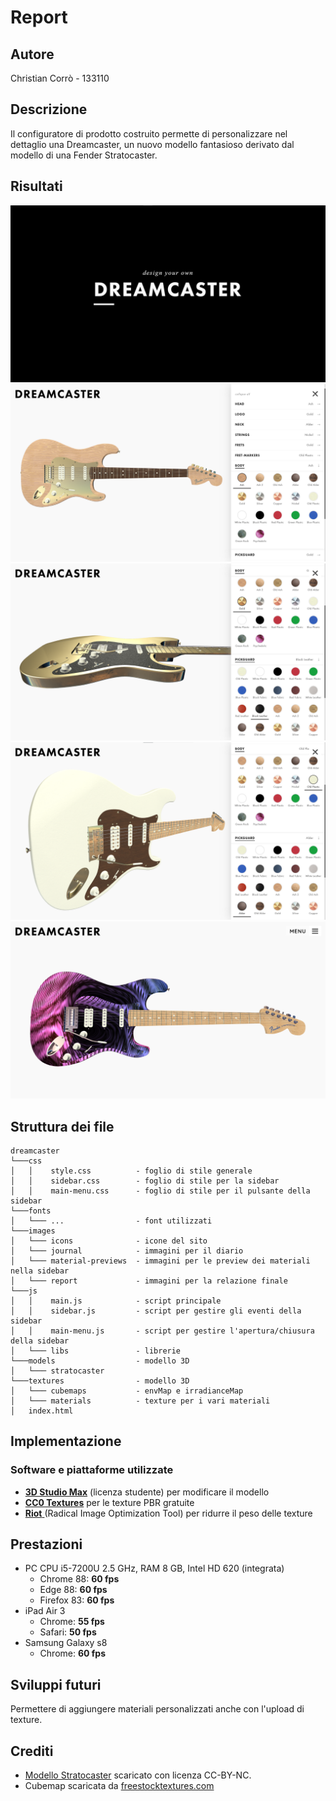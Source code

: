 # Report

## Autore
Christian Corrò - 133110

## Descrizione
Il configuratore di prodotto costruito permette di personalizzare nel dettaglio una Dreamcaster, un nuovo modello fantasioso derivato dal modello di una Fender Stratocaster.

## Risultati
<img src="images/report/loading_page.png" alt="Pagina di caricamento">

<img src="images/report/final.png" alt="Risultato finale">
<img src="images/report/leather.png" alt="Risultato finale">
<img src="images/report/plastic.png" alt="Risultato finale">
<img src="images/report/psychedelic.png" alt="Risultato finale">

## Struttura dei file
```
dreamcaster 
└───css                     
│   │    style.css          - foglio di stile generale
│   │    sidebar.css        - foglio di stile per la sidebar
│   │    main-menu.css      - foglio di stile per il pulsante della sidebar
└───fonts  
│   └─── ...                - font utilizzati 
└───images  
│   └─── icons              - icone del sito             
│   └─── journal            - immagini per il diario              
│   └─── material-previews  - immagini per le preview dei materiali nella sidebar             
│   └─── report             - immagini per la relazione finale
└───js  
│   │    main.js            - script principale          
│   │    sidebar.js         - script per gestire gli eventi della sidebar          
│   │    main-menu.js       - script per gestire l'apertura/chiusura della sidebar          
│   └─── libs               - librerie
└───models                  - modello 3D
│   └─── stratocaster
└───textures                - modello 3D
│   └─── cubemaps           - envMap e irradianceMap
│   └─── materials          - texture per i vari materiali
│   index.html             
```

## Implementazione
### Software e piattaforme utilizzate
* [**3D Studio Max**](https://www.autodesk.com/products/3ds-max/) (licenza studente) per modificare il modello
* [**CC0 Textures**](https://cc0textures.com/) per le texture PBR gratuite
* [**Riot** ](https://cc0textures.com/)(Radical Image Optimization Tool) per ridurre il peso delle texture

## Prestazioni
*  PC CPU i5-7200U 2.5 GHz, RAM 8 GB, Intel HD 620 (integrata)
    * Chrome 88: **60 fps**
    * Edge 88: **60 fps**
    * Firefox 83: **60 fps**
* iPad Air 3
    * Chrome: **55 fps**
    * Safari: **50 fps**
* Samsung Galaxy s8
    * Chrome: **60 fps** 

## Sviluppi futuri
Permettere di aggiungere materiali personalizzati anche con l'upload di texture.

## Crediti
* [Modello Stratocaster](https://evermotion.org/downloads/show/322/fender-stratocaster-3d-model#x) scaricato con licenza CC-BY-NC.
* Cubemap scaricata da [freestocktextures.com](https://freestocktextures.com/)

